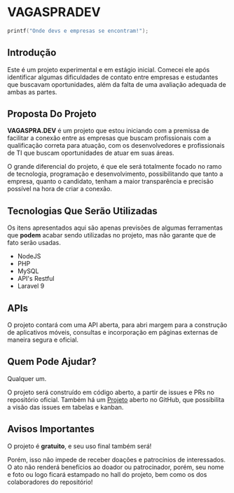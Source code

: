 # VAGASPRADEV
```c 
printf("Onde devs e empresas se encontram!");
```

## Introdução

Este é um projeto experimental e em estágio inicial. Comecei ele após identificar algumas dificuldades de contato entre empresas e estudantes que buscavam oportunidades, além da falta de uma avaliação adequada de ambas as partes.

## Proposta Do Projeto

**VAGASPRA.DEV** é um projeto que estou iniciando com a premissa de facilitar a conexão entre as empresas que buscam profissionais com a qualificação correta para atuação, com os desenvolvedores e profissionais de TI que buscam oportunidades de atuar em suas áreas.

O grande diferencial do projeto, é que ele será totalmente focado no ramo de tecnologia, programação e desenvolvimento, possibilitando que tanto a empresa, quanto o candidato, tenham a maior transparência e precisão possível na hora de criar a conexão.

## Tecnologias Que Serão Utilizadas

Os itens apresentados aqui são apenas previsões de algumas ferramentas que **podem** acabar sendo utilizadas no projeto, mas não garante que de fato serão usadas.

- NodeJS
- PHP
- MySQL
- API's Restful
- Laravel 9

## APIs

O projeto contará com uma API aberta, para abri margem para a construção de aplicativos móveis, consultas e incorporação em páginas externas de maneira segura e oficial.

## Quem Pode Ajudar?

Qualquer um.

O projeto será construído em código aberto, a partir de issues e PRs no repositório oficial.
Também há um [Projeto](https://github.com/users/kaiopiola/projects/2) aberto no GitHub, que possibilita a visão das issues em tabelas e kanban.

## Avisos Importantes

O projeto é **gratuito**, e seu uso final também será!

Porém, isso não impede de receber doações e patrocínios de interessados. O ato não renderá benefícios ao doador ou patrocinador, porém, seu nome e foto ou logo ficará estampado no hall do projeto, bem como os dos colaboradores do repositório!
